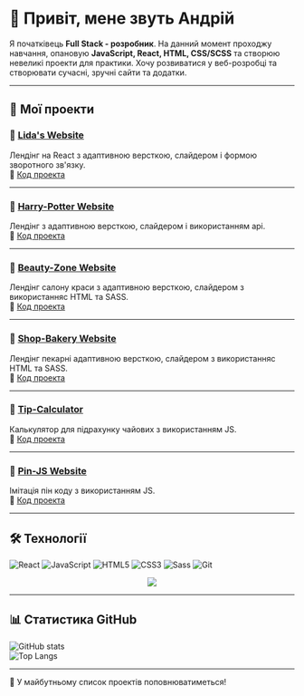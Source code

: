 # 👋 Привіт, мене звуть Андрій

Я початківець **Full Stack - розробник**. На данний момент проходжу навчання, опановую **JavaScript, React, HTML, CSS/SCSS** та створюю невеликі проекти для практики.
Хочу розвиватися у веб-розробці та створювати сучасні, зручні сайти та додатки.  

---

## 🚀 Мої проекти

### 🔹 [Lida's Website](https://ageyan.github.io/lidas-website-react/)
Лендінг на React з адаптивною версткою, слайдером і формою зворотного зв'язку.  
📂 [Код проекта](https://github.com/ageyan/lidas-website-react)

---

### 🔹 [Harry-Potter Website](https://ageyan.github.io/harry-potter-website/)
Лендінг з адаптивною версткою, слайдером і використанням api.  
📂 [Код проекта](https://github.com/ageyan/harry-potter-website)

---

### 🔹 [Beauty-Zone Website](https://ageyan.github.io/genius-homework-4/)
Лендінг салону краси з адаптивною версткою, слайдером з використанняс HTML та SASS.  
📂 [Код проекта](https://github.com/ageyan/genius-homework-4)

---

### 🔹 [Shop-Bakery Website](https://ageyan.github.io/shop-bakery/)
Лендінг пекарні адаптивною версткою, слайдером з використанняс HTML та SASS.  
📂 [Код проекта](https://github.com/ageyan/shop-bakery)

---

### 🔹 [Tip-Calculator](https://ageyan.github.io/tip-calculator/)
Калькулятор для підрахунку чайових з використанням JS.  
📂 [Код проекта](https://github.com/ageyan/tip-calculator)

---

### 🔹 [Pin-JS Website](https://ageyan.github.io/pin-js/)
Імітація пін коду з використанням JS.  
📂 [Код проекта](https://github.com/ageyan/shop-bakery)

---

## 🛠️ Технології

![React](https://img.shields.io/badge/React-20232A?style=for-the-badge&logo=react&logoColor=61DAFB)
![JavaScript](https://img.shields.io/badge/JavaScript-323330?style=for-the-badge&logo=javascript&logoColor=F7DF1E)
![HTML5](https://img.shields.io/badge/HTML5-E34F26?style=for-the-badge&logo=html5&logoColor=white)
![CSS3](https://img.shields.io/badge/CSS3-1572B6?style=for-the-badge&logo=css3&logoColor=white)
![Sass](https://img.shields.io/badge/Sass-CC6699?style=for-the-badge&logo=sass&logoColor=white)
![Git](https://img.shields.io/badge/Git-F05032?style=for-the-badge&logo=git&logoColor=white)

<p align="center">
  <img src="https://skillicons.dev/icons?i=react,js,ts,html,css,sass,git,github,vscode" />
</p>

---

## 📊 Статистика GitHub

![GitHub stats](https://github-readme-stats.vercel.app/api?username=ageyan&show_icons=true&theme=radical)  
![Top Langs](https://github-readme-stats.vercel.app/api/top-langs/?username=ageyan&layout=compact&theme=radical)

---

📌 У майбутньому список проектів поповнюватиметься!
